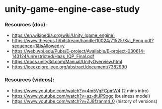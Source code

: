 # unity-game-engine-case-study

### Resources (doc):
- https://en.wikipedia.org/wiki/Unity_(game_engine)
- https://www.theseus.fi/bitstream/handle/10024/71525/Xia_Peng.pdf?sequence=1&isAllowed=y
- https://web.wpi.edu/Pubs/E-project/Available/E-project-030614-143124/unrestricted/Haas_IQP_Final.pdf
- https://docs.unity3d.com/Manual/UnityOverview.html
- https://ieeexplore.ieee.org/abstract/document/7382990


### Resources (videos):
- https://www.youtube.com/watch?v=4m5VgFCpmW4  (2 mins intro)
- https://www.youtube.com/watch?v=az-dtJP9ogc (business model)
- https://www.youtube.com/watch?v=ZJ8fzanm4_0 (history of versions)
